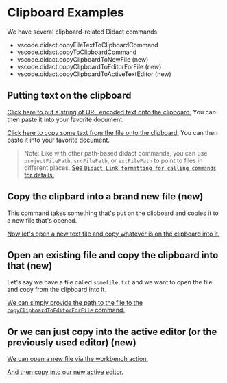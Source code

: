 # Clipboard Examples

We have several clipboard-related Didact commands:

* vscode.didact.copyFileTextToClipboardCommand
* vscode.didact.copyToClipboardCommand 
* vscode.didact.copyClipboardToNewFile (new)
* vscode.didact.copyClipboardToEditorForFile (new)
* vscode.didact.copyClipboardToActiveTextEditor (new)

## Putting text on the clipboard

[Click here to put a string of URL encoded text onto the clipboard.](didact://?commandId=vscode.didact.copyToClipboardCommand&text=The%20quick%20brown%20fox%20jumped%20over%20the%20lazy%20dog.) You can then paste it into your favorite document.

[Click here to copy some text from the file onto the clipboard.](didact://?commandId=vscode.didact.copyFileTextToClipboardCommand&extFilePath=redhat.vscode-didact/examples/clipboardTextToTerminal.txt) You can then paste it into your favorite document.

> Note: Like with other path-based didact commands, you can use `projectFilePath`, `srcFilePath`, or `extFilePath` to point to files in different places. [See `Didact Link formatting for calling commands` for details.](https://github.com/redhat-developer/vscode-didact/wiki/Constructing-Didact-Links#didact-link-formatting-for-calling-commands)

## Copy the clipbard into a brand new file (new)

This command takes something that's put on the clipboard and copies it to a new file that's opened.

[Now let's open a new text file and copy whatever is on the clipboard into it.](didact://?commandId=vscode.didact.copyClipboardToNewFile)

## Open an existing file and copy the clipboard into that (new)

Let's say we have a file called `somefile.txt` and we want to open the file and copy from the clipboard into it.

[We can simply provide the path to the file to the `copyClipboardToEditorForFile` command.](didact://?commandId=vscode.didact.copyClipboardToEditorForFile&projectFilePath=somefile.txt)

## Or we can just copy into the active editor (or the previously used editor) (new)

[We can open a new file via the workbench action.](didact://?commandId=workbench.action.files.newUntitledFile)

[And then copy into our new active editor.](didact://?commandId=vscode.didact.copyClipboardToActiveTextEditor)
